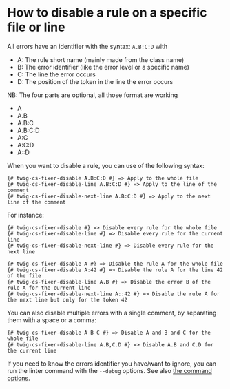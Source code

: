 # How to disable a rule on a specific file or line

All errors have an identifier with the syntax: `A.B:C:D` with
- A: The rule short name (mainly made from the class name)
- B: The error identifier (like the error level or a specific name)
- C: The line the error occurs
- D: The position of the token in the line the error occurs

NB: The four parts are optional, all those format are working
- A
- A.B
- A.B:C
- A.B:C:D
- A:C
- A:C:D
- A::D

When you want to disable a rule, you can use of the following syntax:
```twig
{# twig-cs-fixer-disable A.B:C:D #} => Apply to the whole file
{# twig-cs-fixer-disable-line A.B:C:D #} => Apply to the line of the comment
{# twig-cs-fixer-disable-next-line A.B:C:D #} => Apply to the next line of the comment
```

For instance:
```twig
{# twig-cs-fixer-disable #} => Disable every rule for the whole file
{# twig-cs-fixer-disable-line #} => Disable every rule for the current line
{# twig-cs-fixer-disable-next-line #} => Disable every rule for the next line

{# twig-cs-fixer-disable A #} => Disable the rule A for the whole file
{# twig-cs-fixer-disable A:42 #} => Disable the rule A for the line 42 of the file
{# twig-cs-fixer-disable-line A.B #} => Disable the error B of the rule A for the current line
{# twig-cs-fixer-disable-next-line A::42 #} => Disable the rule A for the next line but only for the token 42
```

You can also disable multiple errors with a single comment, by separating them
with a space or a comma:
```twig
{# twig-cs-fixer-disable A B C #} => Disable A and B and C for the whole file
{# twig-cs-fixer-disable-line A.B,C.D #} => Disable A.B and C.D for the current line
```

If you need to know the errors identifier you have/want to ignore, you can run the 
linter command with the `--debug` options. See also [the command options](command.md).
